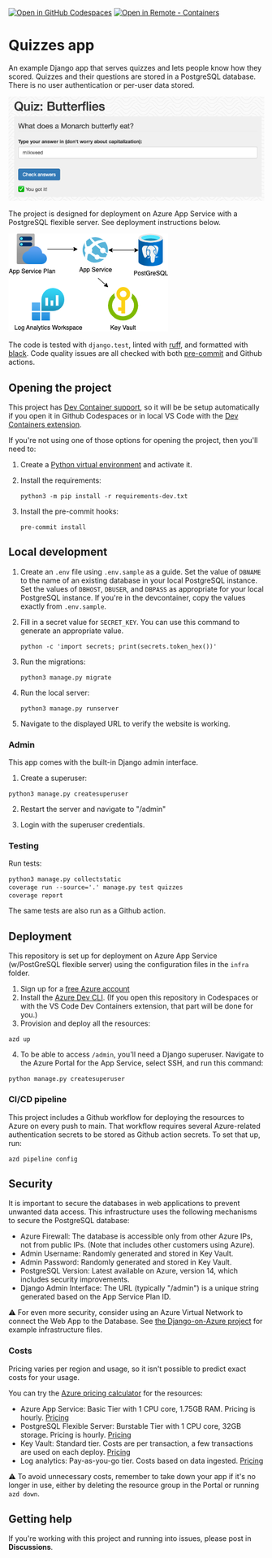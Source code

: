 [![Open in GitHub Codespaces](https://img.shields.io/static/v1?style=for-the-badge&label=GitHub+Codespaces&message=Open&color=brightgreen&logo=github)](https://github.com/codespaces/new?hide_repo_select=true&ref=main&repo=pamelafox%2Fdjango-quiz-app&machine=standardLinux32gb&devcontainer_path=.devcontainer%2Fdevcontainer.json&location=WestUs2)
[![Open in Remote - Containers](https://img.shields.io/static/v1?style=for-the-badge&label=Remote%20-%20Containers&message=Open&color=blue&logo=visualstudiocode)](https://vscode.dev/redirect?url=vscode://ms-vscode-remote.remote-containers/cloneInVolume?url=https://github.com%2Fpamelafox%2Fdjango-quiz-app)


# Quizzes app

An example Django app that serves quizzes and lets people know how they scored. Quizzes and their questions are stored in a PostgreSQL database. There is no user authentication or per-user data stored.

![Screenshot of Quiz page with question](readme_screenshot.png)

The project is designed for deployment on Azure App Service with a PostgreSQL flexible server. See deployment instructions below.

![Diagram of the Architecture: App Service, PostgreSQL server, Key Vault, Log analytics](readme_diagram.png)

The code is tested with `django.test`, linted with [ruff](https://github.com/charliermarsh/ruff), and formatted with [black](https://black.readthedocs.io/en/stable/). Code quality issues are all checked with both [pre-commit](https://pre-commit.com/) and Github actions.

## Opening the project

This project has [Dev Container support](https://code.visualstudio.com/docs/devcontainers/containers), so it will be be setup automatically if you open it in Github Codespaces or in local VS Code with the [Dev Containers extension](https://marketplace.visualstudio.com/items?itemName=ms-vscode-remote.remote-containers).

If you're not using one of those options for opening the project, then you'll need to:

1. Create a [Python virtual environment](https://docs.python.org/3/tutorial/venv.html#creating-virtual-environments) and activate it.

2. Install the requirements:

    ```shell
    python3 -m pip install -r requirements-dev.txt
    ```

3. Install the pre-commit hooks:

    ```shell
    pre-commit install
    ```

## Local development


1. Create an `.env` file using `.env.sample` as a guide. Set the value of `DBNAME` to the name of an existing database in your local PostgreSQL instance. Set the values of `DBHOST`, `DBUSER`, and `DBPASS` as appropriate for your local PostgreSQL instance. If you're in the devcontainer, copy the values exactly from `.env.sample`.

2. Fill in a secret value for `SECRET_KEY`. You can use this command to generate an appropriate value.

    ```shell
    python -c 'import secrets; print(secrets.token_hex())'
    ```

3. Run the migrations:

    ```
    python3 manage.py migrate
    ```

4. Run the local server:

    ```
    python3 manage.py runserver
    ```

5. Navigate to the displayed URL to verify the website is working.

### Admin

This app comes with the built-in Django admin interface.

1. Create a superuser:

```
python3 manage.py createsuperuser
```

2. Restart the server and navigate to "/admin"

3. Login with the superuser credentials.

### Testing

Run tests:

```
python3 manage.py collectstatic
coverage run --source='.' manage.py test quizzes
coverage report
```

The same tests are also run as a Github action.


## Deployment

This repository is set up for deployment on Azure App Service (w/PostGreSQL flexible server) using the configuration files in the `infra` folder.

1. Sign up for a [free Azure account](https://azure.microsoft.com/free/?WT.mc_id=python-79461-pamelafox)
2. Install the [Azure Dev CLI](https://learn.microsoft.com/azure/developer/azure-developer-cli/install-azd?WT.mc_id=python-79461-pamelafox). (If you open this repository in Codespaces or with the VS Code Dev Containers extension, that part will be done for you.)
3. Provision and deploy all the resources:

```
azd up
```

4. To be able to access `/admin`, you'll need a Django superuser. Navigate to the Azure Portal for the App Service, select SSH, and run this command:

```
python manage.py createsuperuser
```

### CI/CD pipeline

This project includes a Github workflow for deploying the resources to Azure
on every push to main. That workflow requires several Azure-related authentication secrets
to be stored as Github action secrets. To set that up, run:

```shell
azd pipeline config
```

## Security

It is important to secure the databases in web applications to prevent unwanted data access.
This infrastructure uses the following mechanisms to secure the PostgreSQL database:

* Azure Firewall: The database is accessible only from other Azure IPs, not from public IPs. (Note that includes other customers using Azure).
* Admin Username: Randomly generated and stored in Key Vault.
* Admin Password: Randomly generated and stored in Key Vault.
* PostgreSQL Version: Latest available on Azure, version 14, which includes security improvements.
* Django Admin Interface: The URL (typically "/admin") is a unique string generated based on the App Service Plan ID.

⚠️ For even more security, consider using an Azure Virtual Network to connect the Web App to the Database.
See [the Django-on-Azure project](https://github.com/tonybaloney/django-on-azure) for example infrastructure files.

### Costs

Pricing varies per region and usage, so it isn't possible to predict exact costs for your usage.

You can try the [Azure pricing calculator](https://azure.com/e/560b5f259111424daa7eb23c6848d164) for the resources:

- Azure App Service: Basic Tier with 1 CPU core, 1.75GB RAM. Pricing is hourly. [Pricing](https://azure.microsoft.com/pricing/details/app-service/linux/)
- PostgreSQL Flexible Server: Burstable Tier with 1 CPU core, 32GB storage. Pricing is hourly. [Pricing](https://azure.microsoft.com/pricing/details/postgresql/flexible-server/)
- Key Vault: Standard tier. Costs are per transaction, a few transactions are used on each deploy. [Pricing](https://azure.microsoft.com/pricing/details/key-vault/)
- Log analytics: Pay-as-you-go tier. Costs based on data ingested. [Pricing](https://azure.microsoft.com/pricing/details/monitor/)

⚠️ To avoid unnecessary costs, remember to take down your app if it's no longer in use,
either by deleting the resource group in the Portal or running `azd down`.


## Getting help

If you're working with this project and running into issues, please post in **Discussions**.
